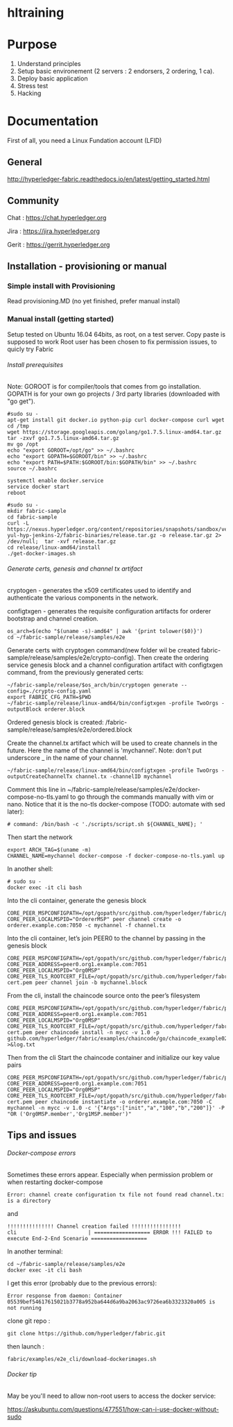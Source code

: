 # hltraining

# Purpose
1. Understand principles
2. Setup basic environement (2 servers : 2 endorsers, 2 ordering, 1 ca).
3. Deploy basic application
4. Stress test
5. Hacking


# Documentation

First of all, you need a Linux Fundation account (LFID)

## General
http://hyperledger-fabric.readthedocs.io/en/latest/getting_started.html

## Community
Chat : https://chat.hyperledger.org

Jira : https://jira.hyperledger.org

Gerit : https://gerrit.hyperledger.org

## Installation - provisioning or manual

### Simple install with Provisioning

Read provisioning.MD (no yet finished, prefer manual install)

### Manual install (getting started)

Setup tested on Ubuntu 16.04 64bits, as root, on a test server. Copy paste is supposed to work
Root user has been chosen to fix permission issues, to quicly try Fabric

###### Install prerequisites

Note: GOROOT is for compiler/tools that comes from go installation. GOPATH is for your own go projects / 3rd party libraries (downloaded with "go get").

    #sudo su -
    apt-get install git docker.io python-pip curl docker-compose curl wget
    cd /tmp
    wget https://storage.googleapis.com/golang/go1.7.5.linux-amd64.tar.gz
    tar -zxvf go1.7.5.linux-amd64.tar.gz
    mv go /opt
    echo "export GOROOT=/opt/go" >> ~/.bashrc
    echo "export GOPATH=$GOROOT/bin" >> ~/.bashrc
    echo "export PATH=$PATH:$GOROOT/bin:$GOPATH/bin" >> ~/.bashrc
    source ~/.bashrc

    systemctl enable docker.service
    service docker start
    reboot

    #sudo su -
    mkdir fabric-sample
    cd fabric-sample
    curl -L https://nexus.hyperledger.org/content/repositories/snapshots/sandbox/vex-yul-hyp-jenkins-2/fabric-binaries/release.tar.gz -o release.tar.gz 2> /dev/null;  tar -xvf release.tar.gz
    cd release/linux-amd64/install
    ./get-docker-images.sh


###### Generate certs, genesis and channel tx artifact

cryptogen - generates the x509 certificates used to identify and authenticate the various components in the network.

configtxgen - generates the requisite configuration artifacts for orderer bootstrap and channel creation.

    os_arch=$(echo "$(uname -s)-amd64" | awk '{print tolower($0)}')
    cd ~/fabric-sample/release/samples/e2e


Generate certs with cryptogen command(new folder wil be created fabric-sample/release/samples/e2e/crypto-config). Then create the ordering service genesis block and a channel configuration artifact with configtxgen command, from the previously generated certs:

    ~/fabric-sample/release/$os_arch/bin/cryptogen generate --config=./crypto-config.yaml
    export FABRIC_CFG_PATH=$PWD
    ~/fabric-sample/release/linux-amd64/bin/configtxgen -profile TwoOrgs -outputBlock orderer.block

Ordered genesis block is created: /fabric-sample/release/samples/e2e/ordered.block

Create the channel.tx artifact which will be used to create channels in the future. Here the name of the channel is 'mychannel'. Note: don't put underscore _ in the name of your channel.

    ~/fabric-sample/release/linux-amd64/bin/configtxgen -profile TwoOrgs -outputCreateChannelTx channel.tx -channelID mychannel

Comment this line in ~/fabric-sample/release/samples/e2e/docker-compose-no-tls.yaml to go through the commands manually with vim or nano. Notice that it is the no-tls docker-compose (TODO: automate with sed later):

    # command: /bin/bash -c './scripts/script.sh ${CHANNEL_NAME}; '

Then start the network

    export ARCH_TAG=$(uname -m)
    CHANNEL_NAME=mychannel docker-compose -f docker-compose-no-tls.yaml up



In another shell:

    # sudo su -
    docker exec -it cli bash

Into the cli container, generate the genesis block

    CORE_PEER_MSPCONFIGPATH=/opt/gopath/src/github.com/hyperledger/fabric/peer/crypto/ordererOrganizations/example.com/orderers/orderer.example.com CORE_PEER_LOCALMSPID="OrdererMSP" peer channel create -o orderer.example.com:7050 -c mychannel -f channel.tx

Into the cli container, let’s join PEER0 to the channel by passing in the genesis block

    CORE_PEER_MSPCONFIGPATH=/opt/gopath/src/github.com/hyperledger/fabric/peer/crypto/peerOrganizations/org1.example.com/peers/peer0.org1.example.com CORE_PEER_ADDRESS=peer0.org1.example.com:7051 CORE_PEER_LOCALMSPID="Org0MSP" CORE_PEER_TLS_ROOTCERT_FILE=/opt/gopath/src/github.com/hyperledger/fabric/peer/crypto/peerOrganizations/org1.example.com/peers/peer0.org1.example.com/cacerts/org1.example.com-cert.pem peer channel join -b mychannel.block

From the cli, install the chaincode source onto the peer’s filesystem

    CORE_PEER_MSPCONFIGPATH=/opt/gopath/src/github.com/hyperledger/fabric/peer/crypto/peerOrganizations/org1.example.com/peers/peer0.org1.example.com CORE_PEER_ADDRESS=peer0.org1.example.com:7051 CORE_PEER_LOCALMSPID="Org0MSP" CORE_PEER_TLS_ROOTCERT_FILE=/opt/gopath/src/github.com/hyperledger/fabric/peer/crypto/peerOrganizations/org1.example.com/peers/peer0.org1.example.com/cacerts/org1.example.com-cert.pem peer chaincode install -n mycc -v 1.0 -p github.com/hyperledger/fabric/examples/chaincode/go/chaincode_example02 >&log.txt

Then from the cli Start the chaincode container and initialize our key value pairs

    CORE_PEER_MSPCONFIGPATH=/opt/gopath/src/github.com/hyperledger/fabric/peer/crypto/peerOrganizations/org1.example.com/peers/peer0.org1.example.com CORE_PEER_ADDRESS=peer0.org1.example.com:7051 CORE_PEER_LOCALMSPID="Org0MSP" CORE_PEER_TLS_ROOTCERT_FILE=/opt/gopath/src/github.com/hyperledger/fabric/peer/crypto/peerOrganizations/org1.example.com/peers/peer0.org1.example.com/cacerts/org1.example.com-cert.pem peer chaincode instantiate -o orderer.example.com:7050 -C mychannel -n mycc -v 1.0 -c '{"Args":["init","a","100","b","200"]}' -P "OR ('Org0MSP.member','Org1MSP.member')"



## Tips and issues

###### Docker-compose errors

Sometimes these errors appear. Especially when permission problem or when restarting docker-compose

    Error: channel create configuration tx file not found read channel.tx: is a directory
and

    !!!!!!!!!!!!!!! Channel creation failed !!!!!!!!!!!!!!!!
    cli                       | ================== ERROR !!! FAILED to execute End-2-End Scenario ==================

In another terminal:

    cd ~/fabric-sample/release/samples/e2e
    docker exec -it cli bash

I get this error (probably due to the previous errors):

    Error response from daemon: Container 05539bef54617615021b3778a952ba644d6a9ba2063ac9726ea6b3323320a005 is not running


clone git repo :

    git clone https://github.com/hyperledger/fabric.git

then launch :

    fabric/examples/e2e_cli/download-dockerimages.sh

###### Docker tip

May be you'll need to allow non-root users to access the docker service:

https://askubuntu.com/questions/477551/how-can-i-use-docker-without-sudo
